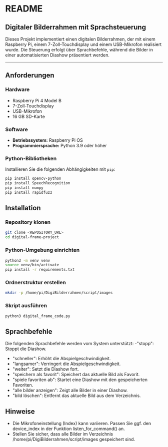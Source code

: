# README

## Digitaler Bilderrahmen mit Sprachsteuerung

Dieses Projekt implementiert einen digitalen Bilderrahmen, der mit einem Raspberry Pi, einem 7-Zoll-Touchdisplay und einem USB-Mikrofon realisiert wurde. Die Steuerung erfolgt über Sprachbefehle, während die Bilder in einer automatisierten Diashow präsentiert werden.

---

## Anforderungen

### Hardware
- Raspberry Pi 4 Model B
- 7-Zoll-Touchdisplay
- USB-Mikrofon
- 16 GB SD-Karte

### Software
- **Betriebssystem:** Raspberry Pi OS
- **Programmiersprache:** Python 3.9 oder höher

### Python-Bibliotheken
Installieren Sie die folgenden Abhängigkeiten mit `pip`:
```bash
pip install opencv-python
pip install SpeechRecognition
pip install numpy
pip install rapidfuzz
```

## Installation
### Repository klonen
```bash
git clone <REPOSITORY_URL>
cd digital-frame-project
```

### Python-Umgebung einrichten
```bash
python3 -m venv venv
source venv/bin/activate
pip install -r requirements.txt
```

### Ordnerstruktur erstellen
```bash
mkdir -p /home/pi/DigiBilderrahmen/script/images
```

### Skript ausführen
```bash
python3 digital_frame_code.py
```

## Sprachbefehle
Die folgenden Sprachbefehle werden vom System unterstützt:
-"stopp": Stoppt die Diashow.
- "schneller": Erhöht die Abspielgeschwindigkeit.
- "langsamer": Verringert die Abspielgeschwindigkeit.
- "weiter": Setzt die Diashow fort.
- "speichern als favorit": Speichert das aktuelle Bild als Favorit.
- "spiele favoriten ab": Startet eine Diashow mit den gespeicherten Favoriten.
- "alle bilder anzeigen": Zeigt alle Bilder in einer Diashow.
- "bild löschen": Entfernt das aktuelle Bild aus dem Verzeichnis.

## Hinweise
- Die Mikrofoneinstellung (Index) kann variieren. Passen Sie ggf. den device_index in der Funktion listen_for_command() an.
- Stellen Sie sicher, dass alle Bilder im Verzeichnis /home/pi/DigiBilderrahmen/script/images gespeichert sind.
